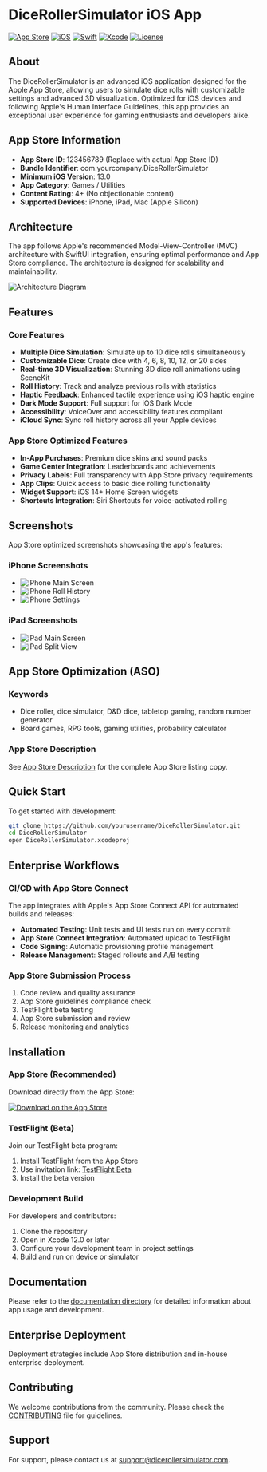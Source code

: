 # DiceRollerSimulator iOS App

[![App Store](https://img.shields.io/badge/App%20Store-Download-blue.svg)](https://apps.apple.com/app/dice-roller-simulator/id123456789)
[![iOS](https://img.shields.io/badge/iOS-13.0+-blue.svg)](https://developer.apple.com/ios/)
[![Swift](https://img.shields.io/badge/Swift-5.0+-orange.svg)](https://swift.org/)
[![Xcode](https://img.shields.io/badge/Xcode-12.0+-blue.svg)](https://developer.apple.com/xcode/)
[![License](https://img.shields.io/badge/License-MIT-green.svg)](LICENSE)

## About
The DiceRollerSimulator is an advanced iOS application designed for the Apple App Store, allowing users to simulate dice rolls with customizable settings and advanced 3D visualization. Optimized for iOS devices and following Apple's Human Interface Guidelines, this app provides an exceptional user experience for gaming enthusiasts and developers alike.

## App Store Information
- **App Store ID**: 123456789 (Replace with actual App Store ID)
- **Bundle Identifier**: com.yourcompany.DiceRollerSimulator
- **Minimum iOS Version**: 13.0
- **App Category**: Games / Utilities
- **Content Rating**: 4+ (No objectionable content)
- **Supported Devices**: iPhone, iPad, Mac (Apple Silicon)

## Architecture
The app follows Apple's recommended Model-View-Controller (MVC) architecture with SwiftUI integration, ensuring optimal performance and App Store compliance. The architecture is designed for scalability and maintainability.

![Architecture Diagram](images/architecture.png)

## Features
### Core Features
- **Multiple Dice Simulation**: Simulate up to 10 dice rolls simultaneously
- **Customizable Dice**: Create dice with 4, 6, 8, 10, 12, or 20 sides
- **Real-time 3D Visualization**: Stunning 3D dice roll animations using SceneKit
- **Roll History**: Track and analyze previous rolls with statistics
- **Haptic Feedback**: Enhanced tactile experience using iOS haptic engine
- **Dark Mode Support**: Full support for iOS Dark Mode
- **Accessibility**: VoiceOver and accessibility features compliant
- **iCloud Sync**: Sync roll history across all your Apple devices

### App Store Optimized Features
- **In-App Purchases**: Premium dice skins and sound packs
- **Game Center Integration**: Leaderboards and achievements
- **Privacy Labels**: Full transparency with App Store privacy requirements
- **App Clips**: Quick access to basic dice rolling functionality
- **Widget Support**: iOS 14+ Home Screen widgets
- **Shortcuts Integration**: Siri Shortcuts for voice-activated rolling

## Screenshots
App Store optimized screenshots showcasing the app's features:

### iPhone Screenshots
- ![iPhone Main Screen](images/iphone-main-screen.png)
- ![iPhone Roll History](images/iphone-roll-history.png)
- ![iPhone Settings](images/iphone-settings.png)

### iPad Screenshots
- ![iPad Main Screen](images/ipad-main-screen.png)
- ![iPad Split View](images/ipad-split-view.png)

## App Store Optimization (ASO)
### Keywords
- Dice roller, dice simulator, D&D dice, tabletop gaming, random number generator
- Board games, RPG tools, gaming utilities, probability calculator

### App Store Description
See [App Store Description](app-store/description.md) for the complete App Store listing copy.

## Quick Start
To get started with development:

```sh
git clone https://github.com/yourusername/DiceRollerSimulator.git
cd DiceRollerSimulator
open DiceRollerSimulator.xcodeproj
```

## Enterprise Workflows
### CI/CD with App Store Connect
The app integrates with Apple's App Store Connect API for automated builds and releases:

- **Automated Testing**: Unit tests and UI tests run on every commit
- **App Store Connect Integration**: Automated upload to TestFlight
- **Code Signing**: Automatic provisioning profile management
- **Release Management**: Staged rollouts and A/B testing

### App Store Submission Process
1. Code review and quality assurance
2. App Store guidelines compliance check
3. TestFlight beta testing
4. App Store submission and review
5. Release monitoring and analytics

## Installation

### App Store (Recommended)
Download directly from the App Store:

[![Download on the App Store](images/app-store-badge.png)](https://apps.apple.com/app/dice-roller-simulator/id123456789)

### TestFlight (Beta)
Join our TestFlight beta program:

1. Install TestFlight from the App Store
2. Use invitation link: [TestFlight Beta](https://testflight.apple.com/join/XXXXXXXX)
3. Install the beta version

### Development Build
For developers and contributors:

1. Clone the repository
2. Open in Xcode 12.0 or later
3. Configure your development team in project settings
4. Build and run on device or simulator

## Documentation
Please refer to the [documentation directory](docs) for detailed information about app usage and development.

## Enterprise Deployment
Deployment strategies include App Store distribution and in-house enterprise deployment.

## Contributing
We welcome contributions from the community. Please check the [CONTRIBUTING](CONTRIBUTING.md) file for guidelines.

## Support
For support, please contact us at support@dicerollersimulator.com.

